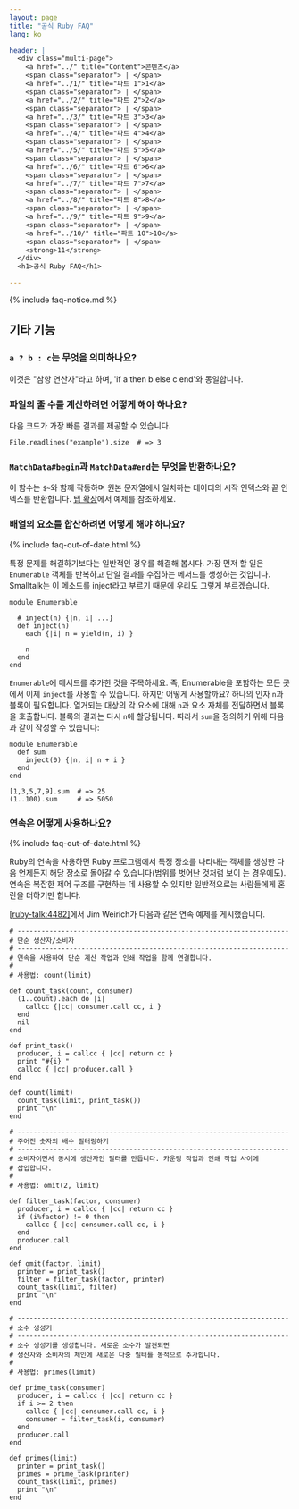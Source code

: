 ```yaml
---
layout: page
title: "공식 Ruby FAQ"
lang: ko

header: |
  <div class="multi-page">
    <a href="../" title="Content">콘텐츠</a>
    <span class="separator"> | </span>
    <a href="../1/" title="파트 1">1</a>
    <span class="separator"> | </span>
    <a href="../2/" title="파트 2">2</a>
    <span class="separator"> | </span>
    <a href="../3/" title="파트 3">3</a>
    <span class="separator"> | </span>
    <a href="../4/" title="파트 4">4</a>
    <span class="separator"> | </span>
    <a href="../5/" title="파트 5">5</a>
    <span class="separator"> | </span>
    <a href="../6/" title="파트 6">6</a>
    <span class="separator"> | </span>
    <a href="../7/" title="파트 7">7</a>
    <span class="separator"> | </span>
    <a href="../8/" title="파트 8">8</a>
    <span class="separator"> | </span>
    <a href="../9/" title="파트 9">9</a>
    <span class="separator"> | </span>
    <a href="../10/" title="파트 10">10</a>
    <span class="separator"> | </span>
    <strong>11</strong>
  </div>
  <h1>공식 Ruby FAQ</h1>

---
```


{% include faq-notice.md %}

## 기타 기능

### `a ? b : c`는 무엇을 의미하나요?

이것은 "삼항 연산자"라고 하며, 'if a then b else c end'와
동일합니다.

### 파일의 줄 수를 계산하려면 어떻게 해야 하나요?

다음 코드가 가장 빠른 결과를 제공할 수 있습니다.

~~~
File.readlines("example").size  # => 3
~~~

### `MatchData#begin`과 `MatchData#end`는 무엇을 반환하나요?

이 함수는 `$~`와 함께 작동하며 원본 문자열에서 일치하는 데이터의 시작 인덱스와
끝 인덱스를 반환합니다. [탭 확장](../9/#tab-expansion)에서 예제를 참조하세요.

### 배열의 요소를 합산하려면 어떻게 해야 하나요?

{% include faq-out-of-date.html %}

특정 문제를 해결하기보다는 일반적인 경우를 해결해 봅시다. 가장 먼저 할 일은
`Enumerable` 객체를 반복하고 단일 결과를 수집하는 메서드를 생성하는 것입니다.
Smalltalk는 이 메소드를 inject라고 부르기 때문에 우리도 그렇게 부르겠습니다.

~~~
module Enumerable

  # inject(n) {|n, i| ...}
  def inject(n)
    each {|i| n = yield(n, i) }

    n
  end
end
~~~

`Enumerable`에 메서드를 추가한 것을 주목하세요. 즉, Enumerable을 포함하는 모든
곳에서 이제 `inject`를 사용할 수 있습니다. 하지만 어떻게 사용할까요? 하나의
인자 `n`과 블록이 필요합니다. 열거되는 대상의 각 요소에 대해 `n`과 요소 자체를
전달하면서 블록을 호출합니다. 블록의 결과는 다시 `n`에 할당됩니다. 따라서
`sum`을 정의하기 위해 다음과 같이 작성할 수 있습니다:

~~~
module Enumerable
  def sum
    inject(0) {|n, i| n + i }
  end
end

[1,3,5,7,9].sum  # => 25
(1..100).sum     # => 5050
~~~

### 연속은 어떻게 사용하나요?

{% include faq-out-of-date.html %}

Ruby의 연속을 사용하면 Ruby 프로그램에서 특정 장소를 나타내는 객체를 생성한
다음 언제든지 해당 장소로 돌아갈 수 있습니다(범위를 벗어난 것처럼 보이
는 경우에도). 연속은 복잡한 제어 구조를 구현하는 데 사용할 수 있지만
일반적으로는 사람들에게 혼란을 더하기만 합니다.

[\[ruby-talk:4482\]][ruby-talk:4482]에서 Jim Weirich가 다음과 같은 연속 예제를
게시했습니다.

~~~
# --------------------------------------------------------------------
# 단순 생산자/소비자
# --------------------------------------------------------------------
# 연속을 사용하여 단순 계산 작업과 인쇄 작업을 함께 연결합니다.
#
# 사용법: count(limit)

def count_task(count, consumer)
  (1..count).each do |i|
    callcc {|cc| consumer.call cc, i }
  end
  nil
end

def print_task()
  producer, i = callcc { |cc| return cc }
  print "#{i} "
  callcc { |cc| producer.call }
end

def count(limit)
  count_task(limit, print_task())
  print "\n"
end
~~~


~~~
# --------------------------------------------------------------------
# 주어진 숫자의 배수 필터링하기
# --------------------------------------------------------------------
# 소비자이면서 동시에 생산자인 필터를 만듭니다. 카운팅 작업과 인쇄 작업 사이에
# 삽입합니다.
#
# 사용법: omit(2, limit)

def filter_task(factor, consumer)
  producer, i = callcc { |cc| return cc }
  if (i%factor) != 0 then
    callcc { |cc| consumer.call cc, i }
  end
  producer.call
end

def omit(factor, limit)
  printer = print_task()
  filter = filter_task(factor, printer)
  count_task(limit, filter)
  print "\n"
end
~~~


~~~
# --------------------------------------------------------------------
# 소수 생성기
# --------------------------------------------------------------------
# 소수 생성기를 생성합니다. 새로운 소수가 발견되면
# 생산자와 소비자의 체인에 새로운 다중 필터를 동적으로 추가합니다.
#
# 사용법: primes(limit)

def prime_task(consumer)
  producer, i = callcc { |cc| return cc }
  if i >= 2 then
    callcc { |cc| consumer.call cc, i }
    consumer = filter_task(i, consumer)
  end
  producer.call
end

def primes(limit)
  printer = print_task()
  primes = prime_task(printer)
  count_task(limit, primes)
  print "\n"
end
~~~

[ruby-talk:4482]: https://blade.ruby-lang.org/ruby-talk/4482
